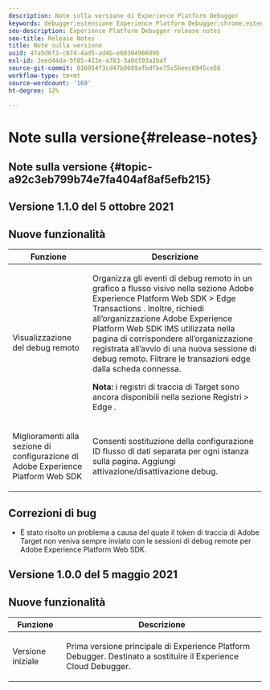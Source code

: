 ```yaml
---
description: Note sulla versione di Experience Platform Debugger
keywords: debugger;estensione Experience Platform Debugger;chrome;estensione;note sulla versione
seo-description: Experience Platform Debugger release notes
seo-title: Release Notes
title: Note sulla versione
uuid: 47a5d6f3-c074-4ad5-ad4b-e6030496689b
exl-id: 3eed44da-5f85-413e-a783-3a0df03a2baf
source-git-commit: 016054f3cd47b9089afbdfbe75c5beec6945ce56
workflow-type: tm+mt
source-wordcount: '169'
ht-degree: 12%

---
```


# Note sulla versione{#release-notes}

## Note sulla versione {#topic-a92c3eb799b74e7fa404af8af5efb215}

## Versione 1.1.0 del 5 ottobre 2021

## Nuove funzionalità

<table id="table">
 <thead>
  <tr>
   <th colname="col1" class="entry"> Funzione </th>
   <th colname="col2" class="entry"> Descrizione </th>
  </tr>
 </thead>
 <tbody>
  <tr>
   <td colname="col1"> <p> Visualizzazione del debug remoto </p> </td>
   <td colname="col2"> <p> Organizza gli eventi di debug remoto in un grafico a flusso visivo nella sezione Adobe Experience Platform Web SDK &gt; Edge Transactions . Inoltre, richiedi all’organizzazione Adobe Experience Platform Web SDK IMS utilizzata nella pagina di corrispondere all’organizzazione registrata all’avvio di una nuova sessione di debug remoto. Filtrare le transazioni edge dalla scheda connessa.</p> <p> <b>Nota:</b> i registri di traccia di Target sono ancora disponibili nella sezione Registri &gt; Edge .</p> </td>
  </tr>
  <tr>
   <td colname="col1"> <p> Miglioramenti alla sezione di configurazione di Adobe Experience Platform Web SDK </p> </td>
   <td colname="col2"> <p> Consenti sostituzione della configurazione ID flusso di dati separata per ogni istanza sulla pagina. Aggiungi attivazione/disattivazione debug.</p> </td>
  </tr>
 </tbody>
</table>

## Correzioni di bug

* È stato risolto un problema a causa del quale il token di traccia di Adobe Target non veniva sempre inviato con le sessioni di debug remote per Adobe Experience Platform Web SDK.

## Versione 1.0.0 del 5 maggio 2021

## Nuove funzionalità

<table id="table_7EFCAF456B14404FAF3715FC56519AAF">
 <thead>
  <tr>
   <th colname="col1" class="entry"> Funzione </th>
   <th colname="col2" class="entry"> Descrizione </th>
  </tr>
 </thead>
 <tbody>
  <tr>
   <td colname="col1"> <p> Versione iniziale </p> </td>
   <td colname="col2"> <p> Prima versione principale di Experience Platform Debugger. Destinato a sostituire il Experience Cloud Debugger. </p> </td>
  </tr>
 </tbody>
</table>
